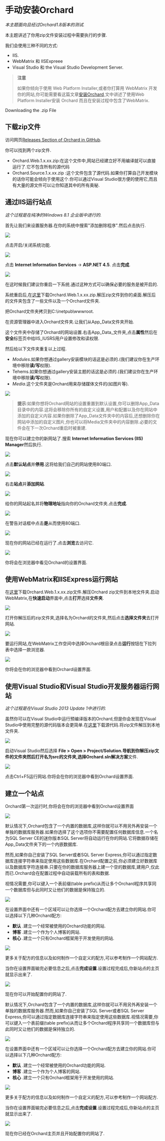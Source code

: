 # 手动安装Orchard

_本主题面向且经过Orchard1.8版本的测试._

本主题讲述了你用zip文件安装过程中需要执行的步骤.

我们会使用三种不同的方式:

* IIS.
* WebMatrix 和 IISExpreee
* Visual Studio 和 the Visual Studio Development Server.

> **注意**
>
> 如果你倾向于使用 Web Platform Installer,或者你打算用 WebMatrix 开发你的网站,你可能需要看这篇文章[安装Orchard](/getting-started/installing-orchard.md),文中讲述了使用Web Platform Installer安装 Orchard 而且在安装过程中包含了WebMatrix.

Downloading the .zip File

## 下载zip文件

访问网页[Releases Section of Orchard in GitHub](https://github.com/OrchardCMS/Orchard/releases).

你可以找到两个zip文件.

* Orchard.Web.1.x.xx.zip:在这个文件中,网站已经建立好不用编译就可以直接运行了.它不包含所有的源代码
* Orchard.Source.1.x.xx.zip :这个文件包含了源代码.如果你打算自己开发模块的话你可能会倾向于使用这个.你可以通过Visual Studio很方便的使用它,而且有大量的源文件可以让你知道其中的所有奥秘.

## 通过IIS运行站点

_这个过程是在纯净的Windows 8.1 企业版中进行的._

首先让我们来设置服务器.在你的系统中搜索"添加删除程序".然后点击执行.

![](http://docs.orchardproject.net/en/latest/Attachments/Manually-installing-Orchard-zip-file/IISSearchForAddRemovePrograms.png)

点击开启/关闭系统功能.

![](http://docs.orchardproject.net/en/latest/Attachments/Manually-installing-Orchard-zip-file/IISTurnOnWindowsFeatures.png)

点击 **Internet Information Services** -&gt; **ASP.NET 4.5**. 点击**完成**.

![](http://docs.orchardproject.net/en/latest/Attachments/Manually-installing-Orchard-zip-file/IISEnableIISAndASP45.png)

在这时候我们建议你重启一下系统.通过这种方式可以确保必要的服务是被开启的.

系统重启后,在[这里](https://github.com/OrchardCMS/Orchard/releases/latest)下载Orchard.Web.1.x.xx.zip.解压zip文件到你的桌面.解压后的文件夹包含了一些文件以及一个Orchard文件夹.

把Orchard文件夹拷贝到C:\inetpub\wwwroot.

在资源管理器中进入Orchard文件夹.让我们从App\_Data文件夹开始.

这个文件夹中存储了Orchard的网站设置.右击App_Data_文件夹,点击**属性**然后在**安全**标签页中给IIS\_IUSRS用户设置修改和读权限.

然后给以下文件夹重复以上过程.

* _Modules_.如果你想通过gallery安装模块的话这是必须的.\(我们建议你在生产环境中移除**读/写**权限\).
* Tehems.如果你想通过gallery安装主题的话这是必须的.\(我们建议你在生产环境中移除**读/写**权限\).
* _Media_.这个文件夹是Orchard用来存储媒体文件的\(如图片等\).

![](http://docs.orchardproject.net/en/latest/Attachments/Manually-installing-Orchard-zip-file/IISSetFolderPermissions.png)

> **提示**:如果你想将Orchard网站的设置重置到默认设置,你可以删除App\_Data目录中的内容.这将会移除你所有的自定义设置,用户和配置以及你在网站中添加的自定义内容.如果你删除了App\_Data文件夹中的内容后,还想删除你在网站中添加的自定义图片,你也可以将Media文件夹中的内容删除.必要的文件会在下一次Orchard重启时被重建.

现在你可以建立你的新网站了.搜索 **Internet Information Services \(IIS\) Manager**然后执行.

![](http://docs.orchardproject.net/en/latest/Attachments/Manually-installing-Orchard-zip-file/IISOpenIISManager.png)

点击**默认站点**并**停用**.这将给我们自己的网站使用80端口.

![](http://docs.orchardproject.net/en/latest/Attachments/Manually-installing-Orchard-zip-file/IISStopDefaultWebSite.png)

右击**站点**并**添加网站**.

![](http://docs.orchardproject.net/en/latest/Attachments/Manually-installing-Orchard-zip-file/IISAddANewWebsite.png)

给你的网站起名并将**物理地址**指向你的Orchard文件夹.点击**完成**.

![](http://docs.orchardproject.net/en/latest/Attachments/Manually-installing-Orchard-zip-file/IISAddWebsiteScreen.png)

在警告对话框中点击**是**从而使用80端口.

![](http://docs.orchardproject.net/en/latest/Attachments/Manually-installing-Orchard-zip-file/IISPort80Conflict.png)

现在你的网站已经在运行了.点击**浏览**去访问它.

![](http://docs.orchardproject.net/en/latest/Attachments/Manually-installing-Orchard-zip-file/IISBrowseToSite.png)

你将会在浏览器中看见Orchard的设置界面.

## 使用WebMatrix和IISExpress运行网站

在[这里](https://github.com/OrchardCMS/Orchard/releases/latest)下载Orchard.Web.1.x.xx.zip文件.解压Orchard zip文件到本地文件夹.启动WebMatrix,在**快速启动**界面中,点击**打开**选择**文件夹**.

![](http://docs.orchardproject.net/en/latest/Attachments/Manually-installing-Orchard-zip-file/IISWMOpenFolder.png)

打开你解压后的zip文件夹,选择名为Orchard的文件夹,然后点击**选择文件夹**去打开网站.

![](http://docs.orchardproject.net/en/latest/Attachments/Manually-installing-Orchard-zip-file/IISWMSelectFolder.png)

要运行网站,在WebMatrix工作空间中选择Orchard根目录点击**运行**按钮在下拉列表中选择一款浏览器.

![](http://docs.orchardproject.net/en/latest/Attachments/Manually-installing-Orchard-zip-file/IISWMRun.png)

你将会在你的浏览器中看到Orchard设置界面.

## 使用Visual Studio和Visual Studio开发服务器运行网站

_这个过程是在Visual Studio 2013 Update 1中进行的._

虽然你可以在Visual Studio中运行预编译版本的Orchard,但是你会发现在Visual Studio中使用完整的源代码版本会更简单.在[这里](https://github.com/OrchardCMS/Orchard/releases/latest)下载源代码.将zip文件解压到本地文件夹.

![](http://docs.orchardproject.net/en/latest/Attachments/Manually-installing-Orchard-zip-file/contents_of_source_zip_file.png)

启动Visual Studio然后选择 **File **&gt; **Open** &gt; **Project/Solution**.导航到你解压zip文件的文件夹然后打开名为src的文件夹,选择Orchard.sln**解决方案**文件.

![](http://docs.orchardproject.net/en/latest/Attachments/Manually-installing-Orchard-zip-file/VSOpenSolution.png)

点击Ctrl+F5运行网站.你将会在你的浏览器中看到Orchard设置界面.

## 建立一个站点

Orchard第一次运行时,你将会在你的浏览器中看到Orchard设置界面

![](http://docs.orchardproject.net/en/latest/Upload/screenshots/get_started_dialog_1.png)

默认情况下,Orchard包含了一个内置的数据库,这样你就可以不用另外再安装一个单独的数据库服务器.如果你选择了这个选项你不需要配置任何数据库信息.一个名为SQL Server CE的迷你版本SQL Server将自动运行在你的网站.它将数据存储在App\_Data文件夹下的一个内嵌数据库.

然而,如果你自己安装了SQL Server或者SQL Server Express,你可以通过指定数据库连接字符串来指定使用这些数据库.在Orchard配置之前,你必须建立好数据库以及数据库字符连接串.只要在你的数据库服务器上建一个空的数据库,建用户,仅此而已.Orchard会在配置过程中自动装载所有的表和数据.

视情况需要,你可以键入一个表前缀\(table prefix\)从而让多个Orchard程序共享同一个数据库但与此同时又让他们的数据是保持独立的.

![](http://docs.orchardproject.net/en/latest/Upload/screenshots_85/setup_sqlserver.png)

在设置界面中还有一个区域可以让你选择一个Orchard配方去建立你的网站.你可以选择以下几种Orchard配方:

* **默认**
  .建立一个经常被使用的Orchard功能的网站.
* **博客**
  .建立一个作为个人博客的网站.
* **核心**
  .建立一个只有Orchard框架用于开发使用的网站.

![](http://docs.orchardproject.net/en/latest/Upload/screenshots/get_started_recipe.png)

更多关于配方的信息以及如何制作一个自定义的配方,可以参考制作一个网站配方.

当你在设置界面输完必要信息之后,点击**完成设置**.设置过程完成后,你新站点的主页就显示出来了.

![](http://docs.orchardproject.net/en/latest/Attachments/Installing-Orchard/first_frontend.png)

现在你可以开始配置你的网站了.

默认情况下,Orchard包含了一个内置的数据库,这样你就可以不用另外再安装一个单独的数据库服务器.然而,如果你自己安装了SQL Server或者SQL Server Express,你可以通过指定数据库连接字符串来指定使用这些数据库.视情况需要,你可以键入一个表前缀\(table prefix\)从而让多个Orchard程序共享同一个数据库但与此同时又让他们的数据是保持独立的.

![](http://docs.orchardproject.net/en/latest/Upload/screenshots_85/setup_sqlserver.png)

在设置界面中还有一个区域可以让你选择一个Orchard配方去建立你的网站.你可以选择以下几种Orchard配方:

* **默认**
  .建立一个经常被使用的Orchard功能的网站.
* **博客**
  .建立一个作为个人博客的网站.
* **核心**
  .建立一个只有Orchard框架用于开发使用的网站.

![](http://docs.orchardproject.net/en/latest/Upload/screenshots/get_started_recipe.png)

更多关于配方的信息以及如何制作一个自定义的配方,可以参考制作一个网站配方.

当你在设置界面输完必要信息之后,点击**完成设置**.设置过程完成后,你新站点的主页就显示出来了.

![](http://docs.orchardproject.net/en/latest/Attachments/Installing-Orchard/first_frontend.png)

现在你已经在Orchard主页并且开始配置你的网站了.


